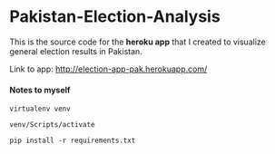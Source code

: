 # Pakistan-Election-Analysis

This is the source code for the **heroku app** that I created to visualize general election results in Pakistan.

Link to app: http://election-app-pak.herokuapp.com/

#### Notes to myself
```virtualenv venv```

```venv/Scripts/activate```

```pip install -r requirements.txt```
